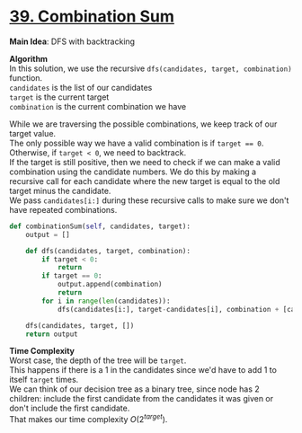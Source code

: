 # [39. Combination Sum](https://leetcode.com/problems/combination-sum)

**Main Idea**: DFS with backtracking

**Algorithm**  
In this solution, we use the recursive `dfs(candidates, target, combination)` function.  
`candidates` is the list of our candidates  
`target` is the current target  
`combination` is the current combination we have

While we are traversing the possible combinations, we keep track of our target value.  
The only possible way we have a valid combination is if `target == 0`.  
Otherwise, if `target < 0`, we need to backtrack.  
If the target is still positive, then we need to check if we can make a valid combination using the candidate numbers. We do this by making a recursive call for each candidate where the new target is equal to the old target minus the candidate.  
We pass `candidates[i:]` during these recursive calls to make sure we don't have repeated combinations.

```python
def combinationSum(self, candidates, target):
    output = []

    def dfs(candidates, target, combination):
        if target < 0:
            return
        if target == 0:
            output.append(combination)
            return
        for i in range(len(candidates)):
            dfs(candidates[i:], target-candidates[i], combination + [candidates[i]])

    dfs(candidates, target, [])
    return output
```

**Time Complexity**  
Worst case, the depth of the tree will be `target`.  
This happens if there is a 1 in the candidates since we'd have to add 1 to itself `target` times.  
We can think of our decision tree as a binary tree, since node has 2 children: include the first candidate from the candidates it was given or don't include the first candidate.  
That makes our time complexity $O(2^{target})$.